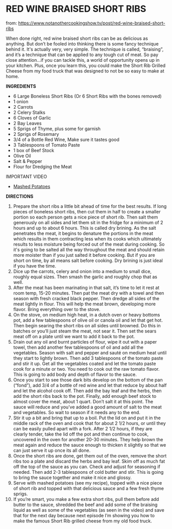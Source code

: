 # RED WINE BRAISED SHORT RIBS

from: https://www.notanothercookingshow.tv/post/red-wine-braised-short-ribs

When done right, red wine braised short ribs can be as delicious as anything. But don’t be fooled into thinking there is some fancy technique behind it. It's actually very, very simple. The technique is called, “braising”, and it’s a technique that can be applied to any tough cut of meat. So pay close attention…if you can tackle this, a world of opportunity opens up in your kitchen. Plus, once you learn this, you could make the Short Rib Grilled Cheese from my food truck that was designed to not be so easy to make at home.

**INGREDIENTS**

- 6 Large Boneless Short Ribs (Or 6 Short Ribs with the bones removed)
- 1 onion
- 2 Carrots
- 2 Celery Stalks
- 6 Cloves of Garlic
- 2 Bay Leaves
- 5 Sprigs of Thyme, plus some for garnish
- 2 Sprigs of Rosemary
- 3/4 of a Bottle Red Wine, Make sure it tastes good
- 3 Tablespoons of Tomato Paste
- 1 box of Beef Stock
- Olive Oil
- Salt & Pepper
- Flour for Dredging the Meat

IMPORTANT VIDEO

- [Mashed Potatoes](https://www.notanothercookingshow.tv/post/the-secret-to-perfect-mashed-potatoes)

**DIRECTIONS**

1. Prepare the short ribs a little bit ahead of time for the best results. If long pieces of boneless short ribs, then cut them in half to create a smaller portion so each person gets a nice piece of short rib. Then salt them generously on all sides and let them sit in the fridge for a minimum of 2 hours and up to about 6 hours. This is called dry brining. As the salt penetrates the meat, it begins to denature the portions in the meat which results in them contracting less when its cooks which ultimately results to less moisture being forced out of the meat during cooking. So it's going to be salted all the way throughout the meat and should retain more moister than if you just salted it before cooking. But if you are short on time, by all means salt before cooking. Dry brining is just ideal if you have the time.
2. Dice up the carrots, celery and onion into a medium to small dice, roughly equal sizes. Then smash the garlic and roughly chop that as well.
3. After the meat has been marinating in that salt, it’s time to let it rest at room temp, 15-20 minutes. Then pat the meat dry with a towel and then season with fresh cracked black pepper. Then dredge all sides of the meat lightly in flour. This will help the meat brown, developing more flavor. Bring everything over to the stove.
4. On the stove, on medium high heat, in a dutch oven or heavy bottoms pot, add a few tablespoons of olive oil or canola oil and let that get hot. Then begin searing the short ribs on all sides until browned. Do this in batches or you’ll just steam the meat, not sear it. Then set the sears meat off on a plate until we want to add it back to the pot.
5. Drain out any oil and burnt particles of flour, wipe it out with a paper towel, then add another few tablespoons of oil and add all the vegetables. Season with salt and pepper and sauté on medium heat until they start to lightly brown. Then add 3 tablespoons of the tomato paste and stir it up. Get all the vegetables coated and let the tomato paste cook for a minute or two. You need to cook out the raw tomato flavor. This is going to add body and depth of flavor to the sauce.
6. Once you start to see those dark bits develop on the bottom of the pan (“fond”), add 3/4 of a bottle of red wine and let that reduce by about half and let the alcohol cook off. Then add the bay leaf and the herbs, then add the short ribs back to the pot. Finally, add enough beef stock to almost cover the meat, about 1 quart. Don’t salt it at this point. The sauce will reduce and you’ve added a good amount of salt to the meat and vegetables. So wait to season if it needs any to the end.
7. Stir it up a bit and bring that up to a boil. Put the lid on and put it in the middle rack of the oven and cook that for about 2 1/2 hours, or until they can be easily pulled apart with a fork. After 2 1/2 hours, if they are clearly tender, take the lid off the pot and then continue to cook, uncovered in the oven for another 20-30 minutes. They help brown the meat again and reduce the sauce enough to thicken it slightly so that we can just serve it up once its all done.
8. Once the short ribs are done, get them out of the oven, remove the short ribs too a plate and discard the herbs and bay leaf. Skim off as much fat off the top of the sauce as you can. Check and adjust for seasoning if needed. Then add 2-3 tablespoons of cold butter and stir. This is going to bring the sauce together and make it nice and glossy.
9. Serve with mashed potatoes (see my recipe), topped with a nice piece of short rib and topped with that delicious sauce and a few fresh thyme sprigs.
10. If you’re smart, you make a few extra short ribs, pull them before add butter to the sauce, shredded the beef and add some of the braising liquid as well as some of the vegetables (as seen in the video) and save that for the next day because next episode I’m showing you how to make the famous Short Rib grilled cheese from my old food truck.
